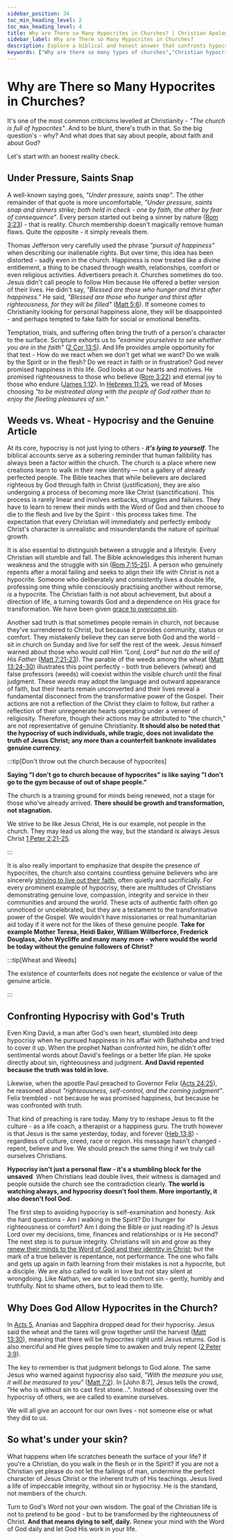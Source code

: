```yaml
---
sidebar_position: 34
toc_min_heading_level: 2
toc_max_heading_level: 4
title: Why are There so Many Hypocrites in Churches? | Christian Apologetics
sidebar_label: Why are There so Many Hypocrites in Churches?
description: Explore a biblical and honest answer that confronts hypocrisy in Christianity, the danger of self-deception, and God's call to righteousness over happiness.
keywords: ["Why are there so many types of churches","Christian hypocrisy","hypocrites in church","Christian self-examination","double life Christianity","righteousness vs happiness","Christian apologetics","fake Christians","truth in love","examine yourself","faith test"]
---
```


# Why are There so Many Hypocrites in Churches?

It's one of the most common criticisms levelled at Christianity - *"The church is full of hypocrites"*. And to be blunt,
there's truth in that. So the big question's - why? And what does that say about people, about faith and about God?

Let's start with an honest reality check.

## Under Pressure, Saints Snap

A well-known saying goes, *"Under pressure, saints snap"*. The other remainder of that quote is more
uncomfortable, *"Under pressure, saints snap and sinners strike; both held in check - one by faith, the 
other by fear of consequence"*. Every person started out being a sinner by nature ([Rom 3:23](https://www.biblegateway.com/passage/?search=Romans%203%3A23&version=NKJV)) - that is reality.
Church membership doesn't magically remove human flaws. Quite the opposite - it simply reveals them.

Thomas Jefferson very carefully used the phrase *"pursuit of happiness"* when describing our inalienable rights. But
over time, this idea has been distorted - sadly even in the church. Happiness is now treated like a divine entitlement,
a thing to be chased through wealth, relationships, comfort or even religious activities. Advertisers preach it.
Churches sometimes do too. Jesus didn't call people to follow Him because He offered a better version of their lives.
He didn't say, *"Blessed are those who hunger and thirst after happiness."* He said, *"Blessed are those who hunger and
thirst after righteousness, for they will be filled"*
([Matt 5:6](https://www.biblegateway.com/passage/?search=Matt%205%3A6&version=NKJV)). If someone comes to Christianity
looking for personal happiness alone, they will be disappointed - and perhaps tempted to fake faith for social
or emotional benefits. 

Temptation, trials, and suffering often bring the truth of a person's character to the surface. Scripture exhorts us to
*"examine yourselves to see whether you are in the faith"*
([2 Cor 13:5](https://www.biblegateway.com/passage/?search=2%20Corinthians%2013%3A5&version=NKJV)). And life provides
ample opportunity for that test - How do we react when we don't get what we want? Do we walk by the Spirit or in the
flesh? Do we react in faith or in frustration? God never promised happiness in this life. God looks at our hearts and motives.
He promised righteousness to those
who believe ([Rom 3:22](https://www.biblegateway.com/passage/?search=roma%203%3A22&version=NKJV)) and eternal joy to
those who endure ([James 1:12](https://www.biblegateway.com/passage/?search=james%201%3A12&version=NKJV)). In 
[Hebrews 11:25](https://www.biblegateway.com/passage/?search=heb%2011%3A25&version=NKJV), we read of Moses choosing 
*"to be mistreated along with the people of God rather than to enjoy the fleeting pleasures of sin."*

## Weeds vs. Wheat - Hypocrisy and the Genuine Article

At its core, hypocrisy is not just lying to others - ***it's lying to yourself***. 
The biblical accounts serve as a sobering reminder that human fallibility has always been a factor
within the church. The church is a place where new creations learn to walk in their new identity — not
a gallery of already perfected people. The Bible teaches that while believers are declared righteous
by God through faith in Christ (justification), they are also undergoing a process of becoming
more like Christ (sanctification). This process is rarely linear and involves
setbacks, struggles and failures. They have to learn to renew their minds with the Word of God and then choose to die to the
flesh and live by the Spirit - this process takes time. The expectation that every Christian will immediately
and perfectly embody Christ's character is unrealistic and misunderstands the nature of spiritual growth.

It is also essential to distinguish between a struggle and a lifestyle. Every Christian will
stumble and fall. The Bible acknowledges this inherent human weakness and the struggle with sin
([Rom 7:15-25](https://www.biblegateway.com/passage/?search=Romans%207%3A15-25&version=NKJV)). A person who
genuinely repents after a moral failing and seeks to align their life with Christ is not a hypocrite.
Someone who deliberately and consistently lives a double life, professing one thing while
consciously practising another without remorse, *is* a hypocrite. The Christian faith is not about achievement, but about
a direction of life, a turning towards God and a dependence on His grace for transformation.
We have been given [grace to overcome sin](../../jesus/because-he-lives/grace-and-empowerment.md).

Another sad truth is that sometimes people remain in church, not because they've surrendered
to Christ, but because it provides community, status or comfort. They mistakenly believe they can 
serve both God and the world - sit in church on Sunday and live for self the rest of the week.
Jesus himself warned about those who would *call* Him *"Lord, Lord"* *but not do the will of His Father*
([Matt 7:21-23](https://www.biblegateway.com/passage/?search=Matthew%207%3A21-23&version=NKJV)). The parable of
the weeds among the wheat
([Matt 13:24-30](https://www.biblegateway.com/passage/?search=Matt%2013%3A24-30&version=NKJV))
illustrates this point perfectly - both true believers (wheat) and false professors (weeds) will coexist
within the visible church until the final judgment. These *weeds* may adopt the language and outward
appearance of faith, but their hearts remain unconverted and their lives reveal a fundamental disconnect
from the transformative power of the Gospel. Their actions are not a reflection of the Christ they claim
to follow, but rather a reflection of their unregenerate hearts operating under a veneer of religiosity.
Therefore, though their actions may be attributed to "the church," are not representative of genuine
Christianity. **It should also be noted that the hypocrisy of such individuals, while tragic, does not
invalidate the truth of Jesus Christ; any more than a counterfeit banknote invalidates genuine currency.**

:::tip[Don't throw out the church because of hypocrites]

**Saying "I don't go to church because of hypocrites" is like saying "I don't go to the gym because of
out of shape people."**

The church is a training ground for minds being renewed, not a stage for those who've already arrived. **There should be growth and transformation, not stagnation.**

We strive to be like Jesus Christ, He is our example, not people in the church. They may lead us along the way, but the 
standard is always Jesus Christ [1 Peter 2:21-25](https://www.biblegateway.com/passage/?search=1%20Peter%202%3A21-25&version=NKJV).

:::

It is also really important to emphasize that despite the presence of hypocrites, the church also contains
countless genuine believers who are sincerely [striving to live out their faith](../../jesus/because-he-lives/i-can-face-tomorrow.md), often quietly and sacrificially. For every prominent example of hypocrisy, there are multitudes of Christians demonstrating
genuine love, compassion, integrity and service in their communities and around the world. These acts of authentic
faith often go unnoticed or uncelebrated, but they are a testament to the transformative power of the Gospel.
We wouldn't have missionaries or real humanitarian aid today if it were not for the likes of these genuine
people. **Take for example Mother Teresa, Heidi Baker, William Willberforce, Frederick Douglass, John Wycliffe
and many many more - where would the world be today without the genuine followers of Christ?**

:::tip[Wheat and Weeds]

The existence of counterfeits does not negate the existence or value of the genuine article.

:::

## Confronting Hypocrisy with God's Truth

Even King David, a man after God's own heart, stumbled into deep hypocrisy when he pursued happiness in his affair
with Bathsheba and tried to cover it up. When the prophet Nathan confronted him, he didn't offer sentimental words
about David's feelings or a better life plan. He spoke directly about sin, righteousness and judgment.
**And David repented because the truth was told in love.**

Likewise, when the apostle Paul preached to Governor Felix
([Acts 24:25](https://www.biblegateway.com/passage/?search=Acts%2024%3A25&version=NKJV)), he reasoned about
*"righteousness, self-control, and the coming judgment"*. Felix trembled - not because he was promised happiness, but
because he was confronted with truth.

That kind of preaching is rare today. Many try to reshape Jesus to fit the culture - as a life coach, a therapist
or a happiness guru. The truth however is that Jesus is the same yesterday, today, and forever
([Heb 13:8](https://www.biblegateway.com/passage/?search=Hebrews%2013%3A8&version=NKJV)) - regardless of culture,
creed, race or region. His message hasn't changed - repent, believe and live. We should preach the same thing if we
truly call ourselves Christians.

**Hypocrisy isn't just a personal flaw - it's a stumbling block for the unsaved**. When Christians lead double lives,
their witness is damaged and people outside the church see the contradiction clearly. **The world is watching always,
and hypocrisy doesn't fool them. More importantly, it also doesn't fool God.**

The first step to avoiding hypocrisy is self-examination and honesty. Ask the hard questions - Am
I walking in the Spirit? Do I hunger for righteousness or comfort? Am I doing the Bible or just reading it?
Is Jesus Lord over my decisions, time, finances and relationships or is He second? The next step is to pursue
integrity. Christians will sin and grow as they [renew their minds to the Word of God and their identity in Christ](../../jesus/because-he-lives/new-identity-in-christ.mdx); but the mark of a true believer is repentance, not performance.
The one who falls and gets up again in faith learning from their mistakes is not a hypocrite, but a disciple.
We are also called to walk in love but not stay silent at wrongdoing.
Like Nathan, we are called to confront sin - gently, humbly and truthfully. Not to shame others, but to lead them
to life.

## Why Does God Allow Hypocrites in the Church?

In [Acts 5](https://www.biblegateway.com/passage/?search=acts%205&version=NKJV), Ananias and Sapphira dropped dead 
for their hypocrisy. Jesus said the wheat and the tares will grow together until the harvest
([Matt 13:30](https://www.biblegateway.com/passage/?search=Matt%2013%3A30&version=NKJV)), meaning that there will
be hypocrites right until Jesus returns. God is also merciful and He gives people time to awaken and truly
repent ([2 Peter 3:9](https://www.biblegateway.com/passage/?search=2%20Peter%203%3A9&version=NKJV)).

The key to remember is that judgment belongs to God alone. The same Jesus who warned against hypocrisy also said,
*"With the measure you use, it will be measured to you"* ([Matt 7:2](https://www.biblegateway.com/passage/?search=Matt%207%3A2&version=NKJV)). In [John 8:7], Jesus tells the crowd, "He who is without
sin to cast first stone...". Instead of obsessing over the hypocrisy of others, we are called to examine ourselves.

We will all give an account for our own lives - not someone else or what they did to us.

## So what's under your skin?

What happens when life scratches beneath the surface of your life? If you're a Christian, do you walk in the flesh
or in the Spirit? If you are not a Christian yet please do not let the failings of man, undermine the perfect character
of Jesus Christ or the inherent truth of His teachings. Jesus lived a life of impeccable integrity, without sin or hypocrisy.
He is the standard, not members of the church.

Turn to God's Word not your own wisdom. The goal of the Christian life is not to pretend to be good - but to be transformed
by the righteousness of Christ. **And that means dying to self, daily.** Renew your mind with the Word of God daily and let 
God His work in your life. 
